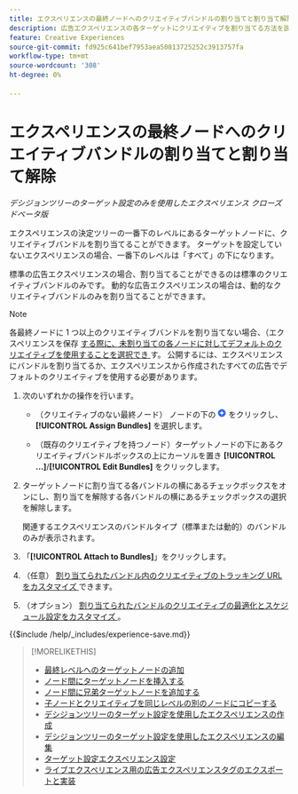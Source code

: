 ```yaml
---
title: エクスペリエンスの最終ノードへのクリエイティブバンドルの割り当てと割り当て解除
description: 広告エクスペリエンスの各ターゲットにクリエイティブを割り当てる方法を説明します。
feature: Creative Experiences
source-git-commit: fd925c641bef7953aea50813725252c3913757fa
workflow-type: tm+mt
source-wordcount: '308'
ht-degree: 0%

---
```


# エクスペリエンスの最終ノードへのクリエイティブバンドルの割り当てと割り当て解除

*デシジョンツリーのターゲット設定のみを使用したエクスペリエンス*
*クローズドベータ版*

エクスペリエンスの決定ツリーの一番下のレベルにあるターゲットノードに、クリエイティブバンドルを割り当てることができます。 ターゲットを設定していないエクスペリエンスの場合、一番下のレベルは「すべて」の下になります。

標準の広告エクスペリエンスの場合、割り当てることができるのは標準のクリエイティブバンドルのみです。 動的な広告エクスペリエンスの場合は、動的なクリエイティブバンドルのみを割り当てることができます。

>[!NOTE]
>
>各最終ノードに 1 つ以上のクリエイティブバンドルを割り当てない場合、（エクスペリエンスを保存 [ する際に、未割り当ての各ノードに対してデフォルトのクリエイティブを使用することを選択でき ](experience-create-targeting.md) す。 公開するには、エクスペリエンスにバンドルを割り当てるか、エクスペリエンスから作成されたすべての広告でデフォルトのクリエイティブを使用する必要があります。

<!-- The optimization and ad scheduling features and tracking URLs customization are in a different place now -- include here or in separate procedures? -->

<!-- 1. [ways to get to the decision tree] -->

1. 次のいずれかの操作を行います。

   * （クリエイティブのない最終ノード） ノードの下の ![ 追加 ](/help/creative/assets/add.png " 追加 ") をクリックし、**[!UICONTROL Assign Bundles]** を選択します。

   * （既存のクリエイティブを持つノード）ターゲットノードの下にあるクリエイティブバンドルボックスの上にカーソルを置き <!-- wording???? -->**[!UICONTROL ...]**/**[!UICONTROL Edit Bundles]** をクリックします。

1. ターゲットノードに割り当てる各バンドルの横にあるチェックボックスをオンにし、割り当てを解除する各バンドルの横にあるチェックボックスの選択を解除します。

   関連するエクスペリエンスのバンドルタイプ（標準または動的）のバンドルのみが表示されます。

1. 「**[!UICONTROL Attach to Bundles]**」をクリックします。

1. （任意） [ 割り当てられたバンドル内のクリエイティブのトラッキング URL をカスタマイズ ](experience-tracking-urls-targeting.md) できます。

1. （オプション） [ 割り当てられたバンドルのクリエイティブの最適化とスケジュール設定をカスタマイズ ](experience-optimization-scheduling-targeting.md)。

<!--
1. (Optional) To save the experience, click **[!UICONTROL Save]**, and then do the following.
...

These formatted steps are inserted automatically from text in the following file in the _includes folder, which reused in multiple places.
-->

{{$include /help/_includes/experience-save.md}}

>[!MORELIKETHIS]
>
>* [ 最終レベルへのターゲットノードの追加 ](experience-target-node-add-final.md)
>* [ ノード間にターゲットノードを挿入する ](experience-target-node-add-inner.md)
>* [ ノード間に兄弟ターゲットノードを追加する ](experience-target-node-add-sibling.md)
>* [ 子ノードとクリエイティブを同じレベルの別のノードにコピーする ](experience-target-node-copy.md)
>* [ デシジョンツリーのターゲット設定を使用したエクスペリエンスの作成 ](experience-create-targeting.md)
>* [ デシジョンツリーのターゲット設定を使用したエクスペリエンスの編集 ](experience-edit-targeting.md)
>* [ ターゲット設定エクスペリエンス設定 ](experience-settings-targeting.md)
>* [ ライブエクスペリエンス用の広告エクスペリエンスタグのエクスポートと実装 ](experience-tag-export.md)
